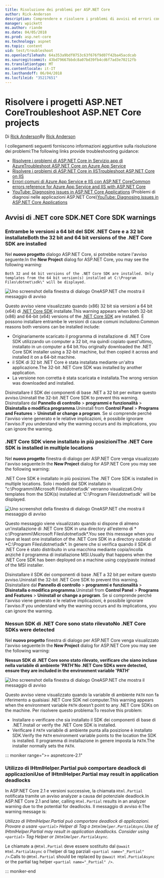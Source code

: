 ```yaml
---
title: Risoluzione dei problemi per ASP.NET Core
author: Rick-Anderson
description: Comprendere e risolvere i problemi di avvisi ed errori con i progetti ASP.NET Core.
manager: wpickett
ms.author: riande
ms.date: 04/05/2018
ms.prod: asp.net-core
ms.technology: aspnet
ms.topic: content
uid: test/troubleshoot
ms.openlocfilehash: 64a353a9bdf0753c63f676f9d07f42ba45acdcab
ms.sourcegitcommit: 43bd79667bbdc8a07bd39fb4cd6f7ad3e70212fb
ms.translationtype: MT
ms.contentlocale: it-IT
ms.lasthandoff: 06/04/2018
ms.locfileid: "35217651"
---
```

# <a name="troubleshoot-aspnet-core-projects"></a><span data-ttu-id="aea90-103">Risolvere i progetti ASP.NET Core</span><span class="sxs-lookup"><span data-stu-id="aea90-103">Troubleshoot ASP.NET Core projects</span></span>

<span data-ttu-id="aea90-104">Di [Rick Anderson](https://twitter.com/RickAndMSFT)</span><span class="sxs-lookup"><span data-stu-id="aea90-104">By [Rick Anderson](https://twitter.com/RickAndMSFT)</span></span>

<span data-ttu-id="aea90-105">I collegamenti seguenti forniscono informazioni aggiuntive sulla risoluzione dei problemi:</span><span class="sxs-lookup"><span data-stu-id="aea90-105">The following links provide troubleshooting guidance:</span></span>

* [<span data-ttu-id="aea90-106">Risolvere i problemi di ASP.NET Core in Servizio app di Azure</span><span class="sxs-lookup"><span data-stu-id="aea90-106">Troubleshoot ASP.NET Core on Azure App Service</span></span>](xref:host-and-deploy/azure-apps/troubleshoot)
* [<span data-ttu-id="aea90-107">Risolvere i problemi di ASP.NET Core in IIS</span><span class="sxs-lookup"><span data-stu-id="aea90-107">Troubleshoot ASP.NET Core on IIS</span></span>](xref:host-and-deploy/iis/troubleshoot)
* [<span data-ttu-id="aea90-108">Errori comuni di Azure App Service e IIS con ASP.NET Core</span><span class="sxs-lookup"><span data-stu-id="aea90-108">Common errors reference for Azure App Service and IIS with ASP.NET Core</span></span>](xref:host-and-deploy/azure-iis-errors-reference)
* <span data-ttu-id="aea90-109">[YouTube: Diagnosing issues in ASP.NET Core Applications](https://www.youtube.com/watch?v=RYI0DHoIVaA) (Problemi di diagnosi nelle applicazioni ASP.NET Core)</span><span class="sxs-lookup"><span data-stu-id="aea90-109">[YouTube: Diagnosing issues in ASP.NET Core Applications](https://www.youtube.com/watch?v=RYI0DHoIVaA)</span></span>

<a name="sdk"></a>
## <a name="net-core-sdk-warnings"></a><span data-ttu-id="aea90-110">Avvisi di .NET core SDK</span><span class="sxs-lookup"><span data-stu-id="aea90-110">.NET Core SDK warnings</span></span>

### <a name="both-the-32-bit-and-64-bit-versions-of-the-net-core-sdk-are-installed"></a><span data-ttu-id="aea90-111">Entrambe le versioni a 64 bit del SDK .NET Core e a 32 bit installate</span><span class="sxs-lookup"><span data-stu-id="aea90-111">Both the 32 bit and 64 bit versions of the .NET Core SDK are installed</span></span>
<span data-ttu-id="aea90-112">Nel **nuovo progetto** dialogo ASP.NET Core, si potrebbe notare l'avviso seguente:</span><span class="sxs-lookup"><span data-stu-id="aea90-112">In the **New Project** dialog for ASP.NET Core, you may see the following warning:</span></span> 

    Both 32 and 64 bit versions of the .NET Core SDK are installed. Only templates from the 64 bit version(s) installed at C:\Program Files\dotnet\sdk\" will be displayed.

![Uno screenshot della finestra di dialogo OneASP.NET che mostra il messaggio di avviso](troubleshoot/_static/both32and64bit.png)

<span data-ttu-id="aea90-114">Questo avviso viene visualizzato quando (x86) 32 bit sia versioni a 64 bit (x64) di [.NET Core SDK](https://www.microsoft.com/net/download/all) installate.</span><span class="sxs-lookup"><span data-stu-id="aea90-114">This warning appears when both 32-bit (x86) and 64-bit (x64) versions of the [.NET Core SDK](https://www.microsoft.com/net/download/all) are installed.</span></span> <span data-ttu-id="aea90-115">È possono installare entrambe le versioni di cause comuni includono:</span><span class="sxs-lookup"><span data-stu-id="aea90-115">Common reasons both versions can be installed include:</span></span>

* <span data-ttu-id="aea90-116">Originariamente scaricato il programma di installazione di .NET Core SDK utilizzando un computer a 32 bit, ma quindi copiato quest'ultimo, installato in un computer a 64 bit.</span><span class="sxs-lookup"><span data-stu-id="aea90-116">You originally downloaded the .NET Core SDK installer using a 32-bit machine, but then copied it across and installed it on a 64-bit machine.</span></span> 
* <span data-ttu-id="aea90-117">il SDK di 32 bit .NET Core è stata installata mediante un'altra applicazione.</span><span class="sxs-lookup"><span data-stu-id="aea90-117">The 32-bit .NET Core SDK was installed by another application.</span></span>
* <span data-ttu-id="aea90-118">La versione non corretta è stata scaricata e installata.</span><span class="sxs-lookup"><span data-stu-id="aea90-118">The wrong version was downloaded and installed.</span></span>

<span data-ttu-id="aea90-119">Disinstallare il SDK dei componenti di base .NET a 32 bit per evitare questo avviso.</span><span class="sxs-lookup"><span data-stu-id="aea90-119">Uninstall the 32-bit .NET Core SDK to prevent this warning.</span></span> <span data-ttu-id="aea90-120">Disinstallare dal **Pannello di controllo** > **programmi e funzionalità** > **Disinstalla o modifica programma**.</span><span class="sxs-lookup"><span data-stu-id="aea90-120">Uninstall from **Control Panel** > **Programs and Features** > **Uninstall or change a program**.</span></span> <span data-ttu-id="aea90-121">Se si comprende perché l'avviso viene generato e le relative implicazioni, è possibile ignorare l'avviso.</span><span class="sxs-lookup"><span data-stu-id="aea90-121">If you understand why the warning occurs and its implications, you can ignore the warning.</span></span>

### <a name="the-net-core-sdk-is-installed-in-multiple-locations"></a><span data-ttu-id="aea90-122">.NET Core SDK viene installato in più posizioni</span><span class="sxs-lookup"><span data-stu-id="aea90-122">The .NET Core SDK is installed in multiple locations</span></span>
<span data-ttu-id="aea90-123">Nel **nuovo progetto** finestra di dialogo per ASP.NET Core venga visualizzato l'avviso seguente:</span><span class="sxs-lookup"><span data-stu-id="aea90-123">In the **New Project** dialog for ASP.NET Core you may see the following warning:</span></span> 

 <span data-ttu-id="aea90-124">.NET Core SDK è installato in più posizioni.</span><span class="sxs-lookup"><span data-stu-id="aea90-124">The .NET Core SDK is installed in multiple locations.</span></span> <span data-ttu-id="aea90-125">Solo i modelli dal SDK installato in "c:\Programmi\Microsoft Files\dotnet\sdk\' verranno visualizzati.</span><span class="sxs-lookup"><span data-stu-id="aea90-125">Only templates from the SDK(s) installed at 'C:\Program Files\dotnet\sdk\' will be displayed.</span></span>

![Uno screenshot della finestra di dialogo OneASP.NET che mostra il messaggio di avviso](troubleshoot/_static/multiplelocations.png)

<span data-ttu-id="aea90-127">Questo messaggio viene visualizzato quando si dispone di almeno un'installazione di .NET Core SDK in una directory all'esterno di * c:\Programmi\Microsoft Files\dotnet\sdk\*.</span><span class="sxs-lookup"><span data-stu-id="aea90-127">You see this message when you have at least one installation of the .NET Core SDK in a directory outside of *C:\Program Files\dotnet\sdk\*.</span></span> <span data-ttu-id="aea90-128">In genere che si verifica quando il SDK di .NET Core è stato distribuito in una macchina mediante copia/incolla anziché il programma di installazione MSI.</span><span class="sxs-lookup"><span data-stu-id="aea90-128">Usually that happens when the .NET Core SDK has been deployed on a machine using copy/paste instead of the MSI installer.</span></span>

<span data-ttu-id="aea90-129">Disinstallare il SDK dei componenti di base .NET a 32 bit per evitare questo avviso.</span><span class="sxs-lookup"><span data-stu-id="aea90-129">Uninstall the 32-bit .NET Core SDK to prevent this warning.</span></span> <span data-ttu-id="aea90-130">Disinstallare dal **Pannello di controllo** > **programmi e funzionalità** > **Disinstalla o modifica programma**.</span><span class="sxs-lookup"><span data-stu-id="aea90-130">Uninstall from **Control Panel** > **Programs and Features** > **Uninstall or change a program**.</span></span> <span data-ttu-id="aea90-131">Se si comprende perché l'avviso viene generato e le relative implicazioni, è possibile ignorare l'avviso.</span><span class="sxs-lookup"><span data-stu-id="aea90-131">If you understand why the warning occurs and its implications, you can ignore the warning.</span></span>

### <a name="no-net-core-sdks-were-detected"></a><span data-ttu-id="aea90-132">Nessun SDK di .NET Core sono stato rilevato</span><span class="sxs-lookup"><span data-stu-id="aea90-132">No .NET Core SDKs were detected</span></span>
<span data-ttu-id="aea90-133">Nel **nuovo progetto** finestra di dialogo per ASP.NET Core venga visualizzato l'avviso seguente:</span><span class="sxs-lookup"><span data-stu-id="aea90-133">In the **New Project** dialog for ASP.NET Core you may see the following warning:</span></span> 

<span data-ttu-id="aea90-134">**Nessun SDK di .NET Core sono stato rilevato, verificare che siano incluse nella variabile di ambiente 'PATH'**</span><span class="sxs-lookup"><span data-stu-id="aea90-134">**No .NET Core SDKs were detected, ensure they are included in the environment variable 'PATH'**</span></span>

![Uno screenshot della finestra di dialogo OneASP.NET che mostra il messaggio di avviso](troubleshoot/_static/NoNetCore.png)

<span data-ttu-id="aea90-136">Questo avviso viene visualizzato quando la variabile di ambiente `PATH` non fa riferimento a qualsiasi .NET Core SDK nel computer.</span><span class="sxs-lookup"><span data-stu-id="aea90-136">This warning appears when the environment variable `PATH` doesn’t point to any .NET Core SDKs on the machine.</span></span> <span data-ttu-id="aea90-137">Per risolvere questo problema:</span><span class="sxs-lookup"><span data-stu-id="aea90-137">To resolve this problem:</span></span>

* <span data-ttu-id="aea90-138">Installare o verificare che sia installato il SDK dei componenti di base di .NET.</span><span class="sxs-lookup"><span data-stu-id="aea90-138">Install or verify the .NET Core SDK is installed.</span></span>
* <span data-ttu-id="aea90-139">Verificare il `PATH` variabile di ambiente punta alla posizione è installato SDK.</span><span class="sxs-lookup"><span data-stu-id="aea90-139">Verify the `PATH` environment variable points to the location the SDK is installed.</span></span> <span data-ttu-id="aea90-140">Il programma di installazione in genere imposta la `PATH`.</span><span class="sxs-lookup"><span data-stu-id="aea90-140">The installer normally sets the `PATH`.</span></span>

::: moniker range=">= aspnetcore-2.1"

### <a name="use-of-ihtmlhelperpartial-may-result-in-application-deadlocks"></a><span data-ttu-id="aea90-141">Utilizzo di IHtmlHelper.Partial può comportare deadlock di applicazioni</span><span class="sxs-lookup"><span data-stu-id="aea90-141">Use of IHtmlHelper.Partial may result in application deadlocks</span></span>

<span data-ttu-id="aea90-142">In ASP.NET Core 2.1 e versioni successive, la chiamata `Html.Partial` notificata tramite un avviso analyzer a causa del potenziale deadlock.</span><span class="sxs-lookup"><span data-stu-id="aea90-142">In ASP.NET Core 2.1 and later, calling `Html.Partial` results in an analyzer warning due to the potential for deadlocks.</span></span> <span data-ttu-id="aea90-143">Il messaggio di avviso è:</span><span class="sxs-lookup"><span data-stu-id="aea90-143">The warning message is:</span></span>

<span data-ttu-id="aea90-144">*Utilizzo di IHtmlHelper.Partial può comportare deadlock di applicazioni. Provare a usare `<partial>` Helper di Tag o `IHtmlHelper.PartialAsync`.*</span><span class="sxs-lookup"><span data-stu-id="aea90-144">*Use of IHtmlHelper.Partial may result in application deadlocks. Consider using `<partial>` Tag Helper or `IHtmlHelper.PartialAsync`.*</span></span>

<span data-ttu-id="aea90-145">Le chiamate a `@Html.Partial` deve essere sostituito dal `@await Html.PartialAsync` o l'helper di tag parziali `<partial name="_Partial" />`.</span><span class="sxs-lookup"><span data-stu-id="aea90-145">Calls to `@Html.Partial` should be replaced by `@await Html.PartialAsync` or the partial tag helper `<partial name="_Partial" />`.</span></span>

::: moniker-end
